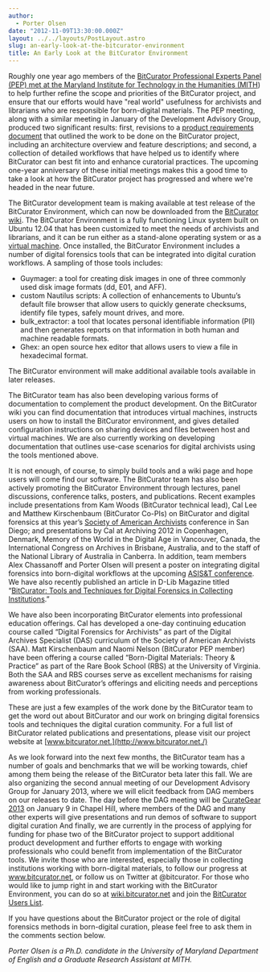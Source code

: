 ```yaml
---
author:
  - Porter Olsen
date: "2012-11-09T13:30:00.000Z"
layout: ../../layouts/PostLayout.astro
slug: an-early-look-at-the-bitcurator-environment
title: An Early Look at the BitCurator Environment
---
```


Roughly one year ago members of the [BitCurator Professional Experts Panel (PEP) met at the Maryland Institute for Technology in the Humanities (MITH](http://mith.umd.edu/bitcurator-team-convenes-to-analyze-digital-forensics-in-archival-workflows/)) to help further refine the scope and priorities of the BitCurator project, and ensure that our efforts would have "real world" usefulness for archivists and librarians who are responsible for born-digital materials. The PEP meeting, along with a similar meeting in January of the Development Advisory Group, produced two significant results: first, revisions to a [product requirements document](http://wiki.bitcurator.net/index.php?title=Requirements_Documentation) that outlined the work to be done on the BitCurator project, including an architecture overview and feature descriptions; and second, a collection of detailed workflows that have helped us to identify where BitCurator can best fit into and enhance curatorial practices. The upcoming one-year anniversary of these initial meetings makes this a good time to take a look at how the BitCurator project has progressed and where we're headed in the near future.

The BitCurator development team is making available at test release of the BitCurator Environment, which can now be downloaded from the [BitCurator wiki](http://wiki.bitcurator.net/). The BitCurator Environment is a fully functioning Linux system built on Ubuntu 12.04 that has been customized to meet the needs of archivists and librarians, and it can be run either as a stand-alone operating system or as a [virtual machine](http://en.wikipedia.org/wiki/Virtual_machine#VM_definitions). Once installed, the BitCurator Environment includes a number of digital forensics tools that can be integrated into digital curation workflows. A sampling of those tools includes:

- Guymager: a tool for creating disk images in one of three commonly used disk image formats (dd, E01, and AFF).
- custom Nautilus scripts: A collection of enhancements to Ubuntu’s default file browser that allow users to quickly generate checksums, identify file types, safely mount drives, and more.
- bulk_extractor: a tool that locates personal identifiable information (PII) and then generates reports on that information in both human and machine readable formats.
- Ghex: an open source hex editor that allows users to view a file in hexadecimal format.

The BitCurator environment will make additional available tools available in later releases.

The BitCurator team has also been developing various forms of documentation to complement the product development. On the BitCurator wiki you can find documentation that introduces virtual machines, instructs users on how to install the BitCurator environment, and gives detailed configuration instructions on sharing devices and files between host and virtual machines. We are also currently working on developing documentation that outlines use-case scenarios for digital archivists using the tools mentioned above.

It is not enough, of course, to simply build tools and a wiki page and hope users will come find our software. The BitCurator team has also been actively promoting the BitCurator Environment through lectures, panel discussions, conference talks, posters, and publications. Recent examples include presentations from Kam Woods (BitCurator technical lead), Cal Lee and Matthew Kirschenbaum (BitCurator Co-PIs) on BitCurator and digital forensics at this year’s [Society of American Archivists](http://www2.archivists.org/) conference in San Diego; and presentations by Cal at Archiving 2012 in Copenhagen, Denmark, Memory of the World in the Digital Age in Vancouver, Canada, the International Congress on Archives in Brisbane, Australia, and to the staff of the National Library of Australia in Canberra. In addition, team members Alex Chassanoff and Porter Olsen will present a poster on integrating digital forensics into born-digital workflows at the upcoming [ASIS&T conference](http://www.asis.org/). We have also recently published an article in D-Lib Magazine titled “[BitCurator: Tools and Techniques for Digital Forensics in Collecting Institutions](http://www.dlib.org/dlib/may12/lee/05lee.html).”

We have also been incorporating BitCurator elements into professional education offerings. Cal has developed a one-day continuing education course called “Digital Forensics for Archivists” as part of the Digital Archives Specialist (DAS) curriculum of the Society of American Archivists (SAA). Matt Kirschenbaum and Naomi Nelson (BitCurator PEP member) have been offering a course called “Born-Digital Materials: Theory & Practice” as part of the Rare Book School (RBS) at the University of Virginia. Both the SAA and RBS courses serve as excellent mechanisms for raising awareness about BitCurator’s offerings and eliciting needs and perceptions from working professionals.

These are just a few examples of the work done by the BitCurator team to get the word out about BitCurator and our work on bringing digital forensics tools and techniques the digital curation community. For a full list of BitCurator related publications and presentations, please visit our project website at [www.bitcurator.net.](http://www.bitcurator.net./)

As we look forward into the next few months, the BitCurator team has a number of goals and benchmarks that we will be working towards, chief among them being the release of the BitCurator beta later this fall. We are also organizing the second annual meeting of our Development Advisory Group for January 2013, where we will elicit feedback from DAG members on our releases to date. The day before the DAG meeting will be [CurateGear 2013](http://ils.unc.edu/digccurr/curategear2013.html) on January 9 in Chapel Hill, where members of the DAG and many other experts will give presentations and run demos of software to support digital curation And finally, we are currently in the process of applying for funding for phase two of the BitCurator project to support additional product development and further efforts to engage with working professionals who could benefit from implementation of the BitCurator tools. We invite those who are interested, especially those in collecting institutions working with born-digital materials, to follow our progress at www.bitcurator.net, or follow us on Twitter at @bitcurator. For those who would like to jump right in and start working with the BitCurator Environment, you can do so at [wiki.bitcurator.net](http://wiki.bitcurator.net/index.php?title=Main_Page) and join the [BitCurator Users List](https://groups.google.com/forum/#!forum/bitcurator-users).

If you have questions about the BitCurator project or the role of digital forensics methods in born-digital curation, please feel free to ask them in the comments section below.

_Porter Olsen is a Ph.D. candidate in the University of Maryland Department of English and a Graduate Research Assistant at MITH._
